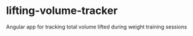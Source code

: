 # lifting-volume-tracker
Angular app for tracking total volume lifted during weight training sessions
